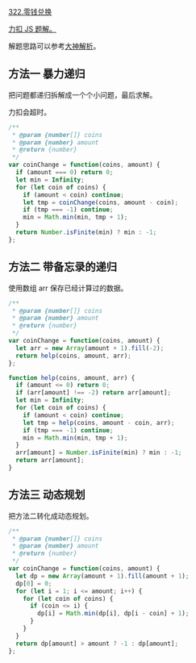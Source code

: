 [322.零钱兑换](https://leetcode-cn.com/problems/coin-change/submissions/)

[力扣 JS 题解。](https://github.com/GuYueJiaJie/blog/blob/master/%E7%AE%97%E6%B3%95%E4%B8%8E%E6%95%B0%E6%8D%AE%E7%BB%93%E6%9E%84/README.md)

解题思路可以参考[大神解析](https://leetcode-cn.com/problems/coin-change/solution/dong-tai-gui-hua-tao-lu-xiang-jie-by-wei-lai-bu-ke/)。

## 方法一 暴力递归

把问题都递归拆解成一个个小问题，最后求解。

力扣会超时。

```javascript
/**
 * @param {number[]} coins
 * @param {number} amount
 * @return {number}
 */
var coinChange = function(coins, amount) {
  if (amount === 0) return 0;
  let min = Infinity;
  for (let coin of coins) {
    if (amount < coin) continue;
    let tmp = coinChange(coins, amount - coin);
    if (tmp === -1) continue;
    min = Math.min(min, tmp + 1);
  }
  return Number.isFinite(min) ? min : -1;
};
```

## 方法二 带备忘录的递归

使用数组 arr 保存已经计算过的数据。

```javascript
/**
 * @param {number[]} coins
 * @param {number} amount
 * @return {number}
 */
var coinChange = function(coins, amount) {
  let arr = new Array(amount + 1).fill(-2);
  return help(coins, amount, arr);
};

function help(coins, amount, arr) {
  if (amount <= 0) return 0;
  if (arr[amount] !== -2) return arr[amount];
  let min = Infinity;
  for (let coin of coins) {
    if (amount < coin) continue;
    let tmp = help(coins, amount - coin, arr);
    if (tmp === -1) continue;
    min = Math.min(min, tmp + 1);
  }
  arr[amount] = Number.isFinite(min) ? min : -1;
  return arr[amount];
}
```

## 方法三 动态规划

把方法二转化成动态规划。

```javascript
/**
 * @param {number[]} coins
 * @param {number} amount
 * @return {number}
 */
var coinChange = function(coins, amount) {
  let dp = new Array(amount + 1).fill(amount + 1);
  dp[0] = 0;
  for (let i = 1; i <= amount; i++) {
    for (let coin of coins) {
      if (coin <= i) {
        dp[i] = Math.min(dp[i], dp[i - coin] + 1);
      }
    }
  }
  return dp[amount] > amount ? -1 : dp[amount];
};
```
